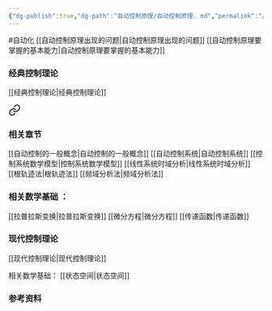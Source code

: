 ```yaml
---
{"dg-publish":true,"dg-path":"自动控制原理/自动控制原理. md","permalink":"/自动控制原理/自动控制原理/","pinned":true,"noteIcon":"","created":"2024-04-16T13:01:27.306+08:00","updated":"2024-04-16T19:30:43.882+08:00"}
---
```



#自动化
[[自动控制原理出现的问题\|自动控制原理出现的问题]]
[[自动控制原理要掌握的基本能力\|自动控制原理要掌握的基本能力]]
### 经典控制理论
[[经典控制理论\|经典控制理论]]

<div class="transclusion internal-embed is-loaded"><a class="markdown-embed-link" href="//" aria-label="Open link"><svg xmlns="http://www.w3.org/2000/svg" width="24" height="24" viewBox="0 0 24 24" fill="none" stroke="currentColor" stroke-width="2" stroke-linecap="round" stroke-linejoin="round" class="svg-icon lucide-link"><path d="M10 13a5 5 0 0 0 7.54.54l3-3a5 5 0 0 0-7.07-7.07l-1.72 1.71"></path><path d="M14 11a5 5 0 0 0-7.54-.54l-3 3a5 5 0 0 0 7.07 7.07l1.71-1.71"></path></svg></a><div class="markdown-embed">




### 相关章节
[[自动控制的一般概念\|自动控制的一般概念]]
[[自动控制系统\|自动控制系统]]
[[控制系统数学模型\|控制系统数学模型]]
[[线性系统时域分析\|线性系统时域分析]]
[[根轨迹法\|根轨迹法]]
[[频域分析法\|频域分析法]]

### 相关数学基础 ：
[[拉普拉斯变换\|拉普拉斯变换]]
[[微分方程\|微分方程]]
[[传递函数\|传递函数]]



</div></div>

### 现代控制理论
[[现代控制理论\|现代控制理论]]

<div class="transclusion internal-embed is-loaded"><div class="markdown-embed">



相关数学基础：
[[状态空间\|状态空间]]

</div></div>


### 参考资料

